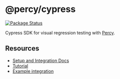 # @percy/cypress

[![Package Status](https://img.shields.io/npm/v/@percy/cypress.svg)](https://www.npmjs.com/package/@percy/cypress)

Cypress SDK for visual regression testing with [Percy](https://percy.io).

## Resources

* [Setup and Integration Docs](https://docs.percy.io/docs/cypress)
* [Tutorial](https://docs.percy.io/docs/cypress-tutorial)
* [Example integration](https://github.com/percy/example-percy-cypress)
